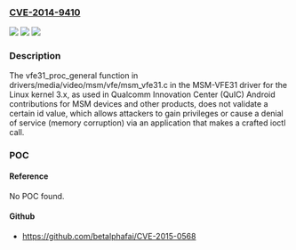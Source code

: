 ### [CVE-2014-9410](https://cve.mitre.org/cgi-bin/cvename.cgi?name=CVE-2014-9410)
![](https://img.shields.io/static/v1?label=Product&message=n%2Fa&color=blue)
![](https://img.shields.io/static/v1?label=Version&message=n%2Fa&color=blue)
![](https://img.shields.io/static/v1?label=Vulnerability&message=n%2Fa&color=brighgreen)

### Description

The vfe31_proc_general function in drivers/media/video/msm/vfe/msm_vfe31.c in the MSM-VFE31 driver for the Linux kernel 3.x, as used in Qualcomm Innovation Center (QuIC) Android contributions for MSM devices and other products, does not validate a certain id value, which allows attackers to gain privileges or cause a denial of service (memory corruption) via an application that makes a crafted ioctl call.

### POC

#### Reference
No POC found.

#### Github
- https://github.com/betalphafai/CVE-2015-0568

